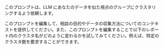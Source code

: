 このプロンプトは、LLM にあなたのデータを似た視点のグループにクラスタリングするよう依頼します。

このプロンプトを編集して、相談の目的やデータの収集方法についてのコンテキストを提供してください。また、このプロンプトを編集することで以下のレポート内のクラスタ名がどのように変わるかを試してみてください。例えば、特定のクラスタ数を要求することができます。
